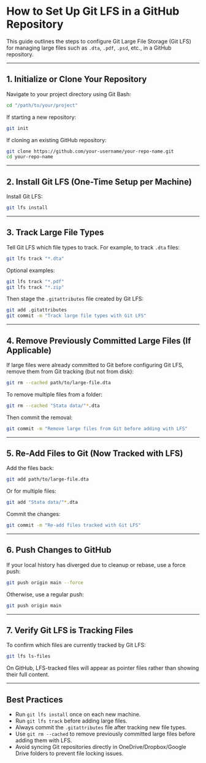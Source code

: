 # How to Set Up Git LFS in a GitHub Repository

This guide outlines the steps to configure Git Large File Storage (Git LFS) for managing large files such as `.dta`, `.pdf`, `.psd`, etc., in a GitHub repository.

---

## 1. Initialize or Clone Your Repository

Navigate to your project directory using Git Bash:

```bash
cd "/path/to/your/project"
```

If starting a new repository:

```bash
git init
```

If cloning an existing GitHub repository:

```bash
git clone https://github.com/your-username/your-repo-name.git
cd your-repo-name
```

---

## 2. Install Git LFS (One-Time Setup per Machine)

Install Git LFS:

```bash
git lfs install
```

---

## 3. Track Large File Types

Tell Git LFS which file types to track. For example, to track `.dta` files:

```bash
git lfs track "*.dta"
```

Optional examples:

```bash
git lfs track "*.pdf"
git lfs track "*.zip"
```

Then stage the `.gitattributes` file created by Git LFS:

```bash
git add .gitattributes
git commit -m "Track large file types with Git LFS"
```

---

## 4. Remove Previously Committed Large Files (If Applicable)

If large files were already committed to Git before configuring Git LFS, remove them from Git tracking (but not from disk):

```bash
git rm --cached path/to/large-file.dta
```

To remove multiple files from a folder:

```bash
git rm --cached "Stata data/"*.dta
```

Then commit the removal:

```bash
git commit -m "Remove large files from Git before adding with LFS"
```

---

## 5. Re-Add Files to Git (Now Tracked with LFS)

Add the files back:

```bash
git add path/to/large-file.dta
```

Or for multiple files:

```bash
git add "Stata data/"*.dta
```

Commit the changes:

```bash
git commit -m "Re-add files tracked with Git LFS"
```

---

## 6. Push Changes to GitHub

If your local history has diverged due to cleanup or rebase, use a force push:

```bash
git push origin main --force
```

Otherwise, use a regular push:

```bash
git push origin main
```

---

## 7. Verify Git LFS is Tracking Files

To confirm which files are currently tracked by Git LFS:

```bash
git lfs ls-files
```

On GitHub, LFS-tracked files will appear as pointer files rather than showing their full content.

---

## Best Practices

- Run `git lfs install` once on each new machine.
- Run `git lfs track` before adding large files.
- Always commit the `.gitattributes` file after tracking new file types.
- Use `git rm --cached` to remove previously committed large files before adding them with LFS.
- Avoid syncing Git repositories directly in OneDrive/Dropbox/Google Drive folders to prevent file locking issues.
